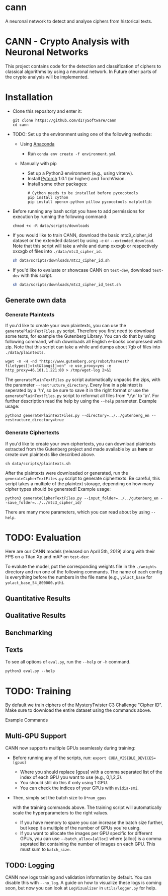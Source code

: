 # cann
A neuronal network to detect and analyse ciphers from historical texts.

# CANN - Crypto Analysis with Neuronal Networks

This project contains code for the detection and classification of ciphers to classical algorithms by using a neuronal network. In Future other parts of the crypto analysis will be implemented.

# Installation

- Clone this repository and enter it:
  ```Shell
  git clone https://github.com/dITySoftware/cann
  cd cann
  ```

- TODO: Set up the environment using one of the following methods:
   - Using [Anaconda](https://www.anaconda.com/distribution/)
     
     - Run `conda env create -f environment.yml`
   - Manually with pip
     - Set up a Python3 environment (e.g., using virtenv).
     - Install [Pytorch](http://pytorch.org/) 1.0.1 (or higher) and TorchVision.
     - Install some other packages:
       ```Shell
       # Cython needs to be installed before pycocotools
       pip install cython
       pip install opencv-python pillow pycocotools matplotlib 
       ```
   
- Before running any bash script you have to add permissions for execution by running the following command:

   ```shell
   chmod +x -R data/scripts/downloads
   ```

- If you would like to train CANN, download the basic mtc3_cipher_id dataset or the extended dataset by using `-e` or `--extended_download`. Note that this script will take a while and dump xxxxgb or respectively xxxxgb of files into `./data/mtc3_cipher_id`.

   ```bash
   sh data/scripts/downloads/mtc3_cipher_id.sh
   ```

- If you'd like to evaluate or showcase CANN on `test-dev`, download `test-dev` with this script.

  ```bash
  sh data/scripts/downloads/mtc3_cipher_id_test.sh
  ```

## Generate own data

### Generate Plaintexts

If you'd like to create your own plaintexts, you can use the `generatePlainTextFiles.py` script. Therefore you first need to download some texts, for example the Gutenberg Library. You can do that by using following command, which downloads all English e-books compressed with zip.  Note that this script can take a while and dumps about 7gb of files into `./data/plaintexts`.

```shell
wget -m -H -nd "http://www.gutenberg.org/robot/harvest?filetypes[]=txt&langs[]=en" -e use_proxy=yes -e http_proxy=46.101.1.221:80 > /tmp/wget-log 2>&1
```

The `generatePlainTextFiles.py` script automatically unpacks the zips, with the parameter `--restructure_directory`.  Every line in a plaintext is seperated by a '\n', so be sure to save it in the right format or use the `generatePlainTextFiles.py` script to reformat all files from '\r\n' to '\n'. For further description read the help by using the `--help` parameter. Example usage:

```
python3 generatePlainTextFiles.py --directory=../../gutenberg_en --restructure_directory=true
```

### Generate Ciphertexts

If you'd like to create your own ciphertexts, you can download plaintexts extracted from the Gutenberg project and made available by us **here** or create own plaintexts like described above.

```
sh data/scripts/plaintexts.sh
```

After the plaintexts were downloaded or generated, run the `generateCipherTextFiles.py` script to generate ciphertexts. Be careful, this script takes a multiple of the plaintext storage, depending on how many cipher types should be generated! Example usage:

``` 
python3 generateCipherTextFiles.py --input_folder=../../gutenberg_en --save_folder=../../mtc3_cipher_id/
```

There are many more parameters, which you can read about by using `--help`.

# TODO: Evaluation

Here are our CANN models (released on April 5th, 2019) along with their FPS on a Titan Xp and mAP on `test-dev`:

To evalute the model, put the corresponding weights file in the `./weights` directory and run one of the following commands. The name of each config is everything before the numbers in the file name (e.g., `yolact_base` for `yolact_base_54_800000.pth`).

## Quantitative Results

## Qualitative Results

## Benchmarking

## Texts

To see all options of `eval.py`, run the `--help` or `-h` command.

```
python3 eval.py --help
```

# TODO: Training

By default we train ciphers of the MysteryTwister C3 Challenge "Cipher ID".  Make sure to download the entire dataset using the commands above.

Example Commands

## Multi-GPU Support

CANN now supports multiple GPUs seamlessly during training:

- Before running any of the scripts, run: `export CUDA_VISIBLE_DEVICES=[gpus]`

  - Where you should replace [gpus] with a comma separated list of the index of each GPU you want to use (e.g., 0,1,2,3).
  - You should still do this if only using 1 GPU.
  - You can check the indices of your GPUs with `nvidia-smi`.

- Then, simply set the batch size to `8*num_gpus`

  with the training commands above. The training script will automatically scale the hyperparameters to the right values.

  - If you have memory to spare you can increase the batch size further, but keep it a multiple of the number of GPUs you're using.
  - If you want to allocate the images per GPU specific for different GPUs, you can use `--batch_alloc=[alloc]` where [alloc] is a comma seprated list containing the number of images on each GPU. This must sum to `batch_size`.

## TODO: Logging

CANN now logs training and validation information by default. You can disable this with `--no_log`. A guide on how to visualize these logs is coming soon, but now you can look at `LogVizualizer` in `utils/logger.py` for help.
